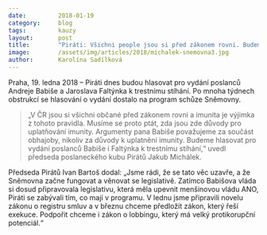 ```yaml
---
date:         2018-01-19
category:     blog
tags:         kauzy
layout:       post
title:        "Piráti: Všichni people jsou si před zákonem rovni. Budeme hlasovat pro vydání Babiše i Faltýnka"
image:        /assets/img/articles/2018/michalek-snemovna3.jpg
author:       Karolína Sadílková
---
```

 
Praha, 19. ledna 2018 – Piráti dnes budou hlasovat pro vydání poslanců Andreje Babiše a Jaroslava Faltýnka k trestnímu stíhání. Po mnoha týdnech obstrukcí se hlasování o vydání dostalo na program schůze Sněmovny.

> „V ČR jsou si všichni občané před zákonem rovni a imunita je výjimka z tohoto pravidla. Musíme se proto ptát, zda jsou zde důvody pro uplatňování imunity. Argumenty pana Babiše považujeme za součást obhajoby, nikoliv za důvody k uplatnění imunity. Budeme hlasovat pro vydání poslanců Babiše i Faltýnka k trestnímu stíhání,“ uvedl předseda poslaneckého kubu Pirátů Jakub Michálek.

Předseda Pirátů Ivan Bartoš dodal: „Jsme rádi, že se tato věc uzavře, a že Sněmovna začne fungovat a věnovat se legislativě. Zatímco Babišova vláda si dosud připravovala legislativu, která měla upevnit menšinovou vládu ANO, Piráti se zabývali tím, co mají v programu. V lednu jsme připravili novelu zákonu o registru smluv a v březnu chceme předložit zákon, který řeší exekuce. Podpořit chceme i zákon o lobbingu, který má velký protikorupční potenciál.“

